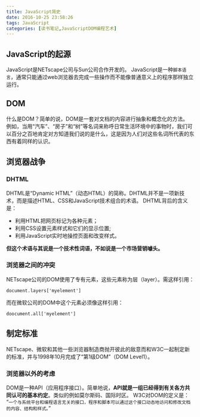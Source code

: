 ```yaml
---
title: JavaScript简史
date: 2016-10-25 23:58:26
tags: JavaScript
categories: [读书笔记,JavaScriptDOM编程艺术]
---
```

## JavaScript的起源
JavaScript是NETscape公司与Sun公司合作开发的。
JavaScript是一种`脚本语言`，通常只能通过web浏览器去完成一些操作而不能像普通意义上的程序那样独立运行。
<!--more-->
## DOM
什么是DOM？简单的说，DOM是一套对文档的内容进行抽象和概念化的方法。
例如，当用“汽车”、“房子”和“树”等名词来称呼日常生活环境中的事物时，我们可以百分之百地肯定对方知道我们说的是什么，这是因为人们对这些名词所代表的东西有着同样的认识。
## 浏览器战争
### DHTML
DHTML是“Dynamic HTML”（动态HTML）的简称。DHTML并不是一项新技术，而是描述HTML、CSS和JavaScript技术组合的术语。
DHTML背后的含义是：
- 利用HTML把网页标记为各种元素； 
- 利用CSS设置元素样式和它们的显示位置;
- 利用JavaScript实时地操控页面和改变样式。  

**但这个术语与其说是一个技术性词语，不如说是一个市场营销噱头。** 
### 浏览器之间的冲突
NETscape公司的DOM使用了专有元素，这些元素称为层（layer）。需这样引用：
```
document.layers['myelement']
```
  而在微软公司的DOM中这个元素必须像这样引用：
```
doocument.all['myelement']
```
## 制定标准
NETscape、微软和其他一些浏览器制造商抛开彼此的敌意而和W3C一起制定新的标准，并与1998年10月完成了“第1级DOM”（DOM Level1）。
### 浏览器以外的考虑
DOM是一种API（应用程序接口）。简单地说，**API就是一组已经得到有关各方共同认可的基本约定**。类似的例如莫尔斯码、国际时区。
W3C对DOM的定义是：
“`一个与系统平台和编程语言无关的接口，程序和脚本可以通过这个接口动态地访问和修改文档的内容、结构和样式。`”

